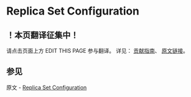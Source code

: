 # Replica Set Configuration

## ！本页翻译征集中！

请点击页面上方 EDIT THIS PAGE 参与翻译。
详见：
[贡献指南]( https://github.com/JinMuInfo/MongoDB-Manual-zh/blob/master/CONTRIBUTING.md )、
[原文链接](  https://docs.mongodb.com/manual/reference/replica-configuration/  )。

## 参见

原文 - [Replica Set Configuration]( https://docs.mongodb.com/manual/reference/replica-configuration/ )


